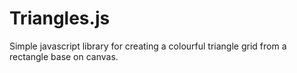 # Triangles.js
Simple javascript library for creating a colourful triangle grid from a rectangle base on canvas.
